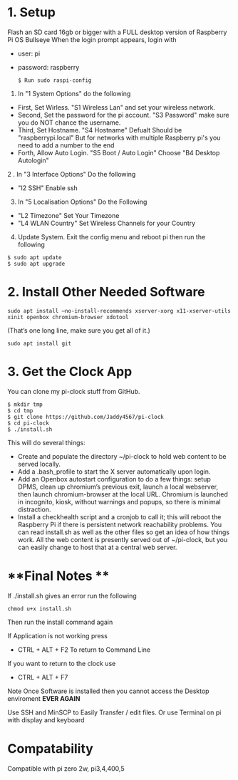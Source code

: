 # **1. Setup**

Flash an SD card 16gb or bigger with a FULL desktop version of Raspberry Pi OS Bullseye
When the login prompt appears, login with
  - user: pi
  - password: raspberry

	    $ Run sudo raspi-config

   1. In "1 System Options" do the following
   - First, Set Wirless. "S1 Wireless Lan" and set your wireless network.
   - Second, Set the password for the pi account. "S3 Password" make sure you do NOT chance the username.
   - Third, Set Hostname. "S4 Hostname" Defualt Should be "raspberrypi.local" But for networks with multiple Raspberry pi's you need to add a number to the end
   - Forth, Allow Auto Login. "S5 Boot / Auto Login" Choose "B4 Desktop Autologin"

   2 . In "3 Interface Options" Do the following
   - "I2 SSH" Enable ssh

   3. In "5 Localisation Options" Do the Following
   - "L2 Timezone" Set Your Timezone
   - "L4 WLAN Country" Set Wireless Channels for your Country

   4. Update System. Exit the config menu and reboot pi then run the following
	  
    $ sudo apt update
    $ sudo apt upgrade

# **2. Install Other Needed Software**

    sudo apt install –no-install-recommends xserver-xorg x11-xserver-utils xinit openbox chromium-browser xdotool
(That’s one long line, make sure you get all of it.)

    sudo apt install git

# **3. Get the Clock App**
You can clone my pi-clock stuff from GitHub.
  
    $ mkdir tmp
    $ cd tmp
    $ git clone https://github.com/Jaddy4567/pi-clock
    $ cd pi-clock
    $ ./install.sh

This will do several things:
* Create and populate the directory ~/pi-clock to hold web content to be served locally.
* Add a .bash_profile to start the X server automatically upon login.
* Add an Openbox autostart configuration to do a few things: setup DPMS, clean up chromium’s previous exit, launch a local webserver, then launch chromium-browser at the local URL. Chromium is launched in incognito, kiosk, without warnings and popups, so there is minimal distraction.
* Install a checkhealth script and a cronjob to call it; this will reboot the Raspberry Pi if there is persistent network reachability problems.
You can read install.sh as well as the other files so get an idea of how things work. All the web content is presently served out of ~/pi-clock, but you can easily change to host that at a central web server.

# **Final Notes **

If ./install.sh gives an error run the following

	chmod u+x install.sh

Then run the install command again


If Application is not working press 
- CTRL + ALT + F2
To return to Command Line

If you want to return to the clock use 
- CTRL + ALT + F7

Note Once Software is installed then you cannot access the Desktop enviroment **EVER AGAIN**

Use SSH and MinSCP to Easily Transfer / edit files. Or use Terminal on pi with display and keyboard

# **Compatability**

Compatible with pi zero 2w, pi3,4,400,5


